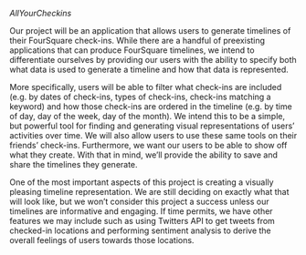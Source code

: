 *AllYourCheckins*

Our project will be an application that allows users to generate timelines of their FourSquare check-ins. While there are a handful of preexisting applications that can produce FourSquare timelines, we intend to differentiate ourselves by providing our users with the ability to specify both what data is used to generate a timeline and how that data is represented. 

More specifically, users will be able to filter what check-ins are included (e.g. by dates of check-ins, types of check-ins, check-ins matching a keyword) and how those check-ins are ordered in the timeline (e.g. by time of day, day of the week, day of the month). We intend this to be a simple, but powerful tool for finding and generating visual representations of users’ activities over time. We will also allow users to use these same tools on their friends’ check-ins. Furthermore, we want our users to be able to show off what they create. With that in mind, we’ll provide the ability to save and share the timelines they generate.

One of the most important aspects of this project is creating a visually pleasing timeline representation. We are still deciding on exactly what that will look like, but we won’t consider this project a success unless our timelines are informative and engaging. If time permits, we have other features we may include such as using Twitters API to get tweets from checked-in locations and performing sentiment analysis to derive the overall feelings of users towards those locations.
